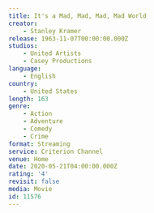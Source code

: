 ```yaml
---
title: It's a Mad, Mad, Mad, Mad World
creator:
    - Stanley Kramer
release: 1963-11-07T00:00:00.000Z
studios:
    - United Artists
    - Casey Productions
language:
    - English
country:
    - United States
length: 163
genre:
    - Action
    - Adventure
    - Comedy
    - Crime
format: Streaming
service: Criterion Channel
venue: Home
date: 2020-05-21T04:00:00.000Z
rating: '4'
revisit: false
media: Movie
id: 11576
---
```



